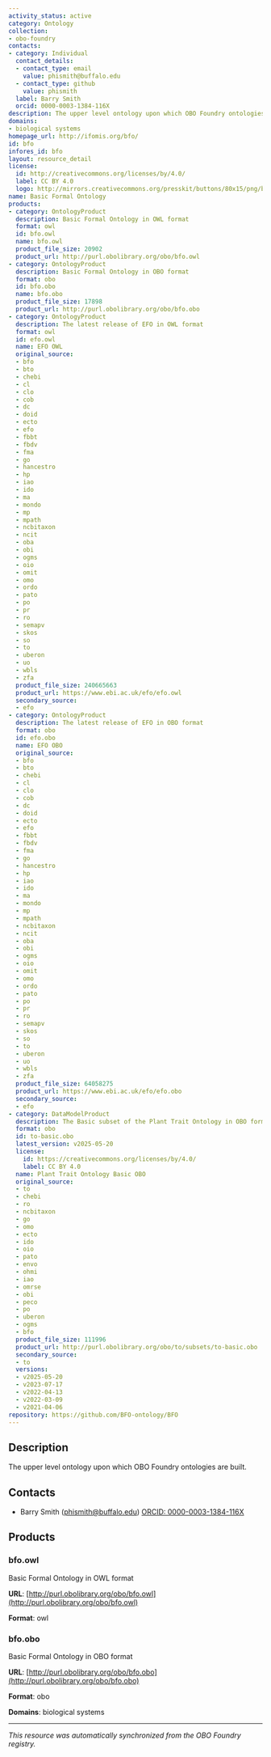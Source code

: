 ```yaml
---
activity_status: active
category: Ontology
collection:
- obo-foundry
contacts:
- category: Individual
  contact_details:
  - contact_type: email
    value: phismith@buffalo.edu
  - contact_type: github
    value: phismith
  label: Barry Smith
  orcid: 0000-0003-1384-116X
description: The upper level ontology upon which OBO Foundry ontologies are built.
domains:
- biological systems
homepage_url: http://ifomis.org/bfo/
id: bfo
infores_id: bfo
layout: resource_detail
license:
  id: http://creativecommons.org/licenses/by/4.0/
  label: CC BY 4.0
  logo: http://mirrors.creativecommons.org/presskit/buttons/80x15/png/by.png
name: Basic Formal Ontology
products:
- category: OntologyProduct
  description: Basic Formal Ontology in OWL format
  format: owl
  id: bfo.owl
  name: bfo.owl
  product_file_size: 20902
  product_url: http://purl.obolibrary.org/obo/bfo.owl
- category: OntologyProduct
  description: Basic Formal Ontology in OBO format
  format: obo
  id: bfo.obo
  name: bfo.obo
  product_file_size: 17898
  product_url: http://purl.obolibrary.org/obo/bfo.obo
- category: OntologyProduct
  description: The latest release of EFO in OWL format
  format: owl
  id: efo.owl
  name: EFO OWL
  original_source:
  - bfo
  - bto
  - chebi
  - cl
  - clo
  - cob
  - dc
  - doid
  - ecto
  - efo
  - fbbt
  - fbdv
  - fma
  - go
  - hancestro
  - hp
  - iao
  - ido
  - ma
  - mondo
  - mp
  - mpath
  - ncbitaxon
  - ncit
  - oba
  - obi
  - ogms
  - oio
  - omit
  - omo
  - ordo
  - pato
  - po
  - pr
  - ro
  - semapv
  - skos
  - so
  - to
  - uberon
  - uo
  - wbls
  - zfa
  product_file_size: 240665663
  product_url: https://www.ebi.ac.uk/efo/efo.owl
  secondary_source:
  - efo
- category: OntologyProduct
  description: The latest release of EFO in OBO format
  format: obo
  id: efo.obo
  name: EFO OBO
  original_source:
  - bfo
  - bto
  - chebi
  - cl
  - clo
  - cob
  - dc
  - doid
  - ecto
  - efo
  - fbbt
  - fbdv
  - fma
  - go
  - hancestro
  - hp
  - iao
  - ido
  - ma
  - mondo
  - mp
  - mpath
  - ncbitaxon
  - ncit
  - oba
  - obi
  - ogms
  - oio
  - omit
  - omo
  - ordo
  - pato
  - po
  - pr
  - ro
  - semapv
  - skos
  - so
  - to
  - uberon
  - uo
  - wbls
  - zfa
  product_file_size: 64058275
  product_url: https://www.ebi.ac.uk/efo/efo.obo
  secondary_source:
  - efo
- category: DataModelProduct
  description: The Basic subset of the Plant Trait Ontology in OBO format
  format: obo
  id: to-basic.obo
  latest_version: v2025-05-20
  license:
    id: https://creativecommons.org/licenses/by/4.0/
    label: CC BY 4.0
  name: Plant Trait Ontology Basic OBO
  original_source:
  - to
  - chebi
  - ro
  - ncbitaxon
  - go
  - omo
  - ecto
  - ido
  - oio
  - pato
  - envo
  - ohmi
  - iao
  - omrse
  - obi
  - peco
  - po
  - uberon
  - ogms
  - bfo
  product_file_size: 111996
  product_url: http://purl.obolibrary.org/obo/to/subsets/to-basic.obo
  secondary_source:
  - to
  versions:
  - v2025-05-20
  - v2023-07-17
  - v2022-04-13
  - v2022-03-09
  - v2021-04-06
repository: https://github.com/BFO-ontology/BFO
---
```

## Description

The upper level ontology upon which OBO Foundry ontologies are built.

## Contacts

- Barry Smith (phismith@buffalo.edu) [ORCID: 0000-0003-1384-116X](https://orcid.org/0000-0003-1384-116X)

## Products

### bfo.owl

Basic Formal Ontology in OWL format

**URL**: [http://purl.obolibrary.org/obo/bfo.owl](http://purl.obolibrary.org/obo/bfo.owl)

**Format**: owl

### bfo.obo

Basic Formal Ontology in OBO format

**URL**: [http://purl.obolibrary.org/obo/bfo.obo](http://purl.obolibrary.org/obo/bfo.obo)

**Format**: obo

**Domains**: biological systems

---

*This resource was automatically synchronized from the OBO Foundry registry.*